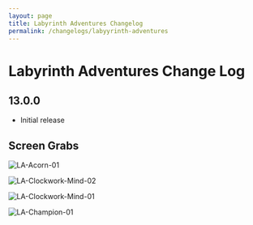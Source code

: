 ```yaml
---
layout: page
title: Labyrinth Adventures Changelog
permalink: /changelogs/labyyrinth-adventures
---
```


# Labyrinth Adventures Change Log

## 13.0.0
- Initial release

## Screen Grabs

![LA-Acorn-01](https://github.com/user-attachments/assets/c6b570bb-af83-45eb-9d7b-ce2035b12638)

![LA-Clockwork-Mind-02](https://github.com/user-attachments/assets/2bd4bf49-337f-421e-8887-53c49fbe8387)

![LA-Clockwork-Mind-01](https://github.com/user-attachments/assets/65a83f5f-476a-4d80-abda-aa7e35123940)

![LA-Champion-01](https://github.com/user-attachments/assets/d43fe03e-eb4f-45f6-aae2-a4e20e04f5d8)


